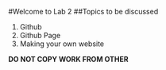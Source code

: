 #Welcome to Lab 2
##Topics to be discussed
1. Github
2. Github Page
3. Making your own website

**DO NOT COPY WORK FROM OTHER**
